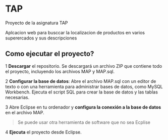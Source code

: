 # TAP
Proyecto de la asignatura TAP

Aplcacion web para busccar la localizacion de productos en varios superercados y sus descripciones

## Como ejecutar el proyecto?

1 **Descargar** el repositorio. Se descargará un archivo ZIP que contiene todo el proyecto, incluyendo los archivos MAP y MAP.sql.

2 **Configurar la base de datos**: Abre el archivo MAP.sql con un editor de texto o con una herramienta para administrar bases de datos, como MySQL Workbench. Ejecuta el script SQL para crear la base de datos y las tablas necesarias.

3 Abre Eclipse en tu ordenador y **configura la conexión a la base de datos** en el archivo MAP.

> Se puede usar otra herramienta de software que no sea Ecplise

4 **Ejecuta** el proyecto desde Eclipse.
